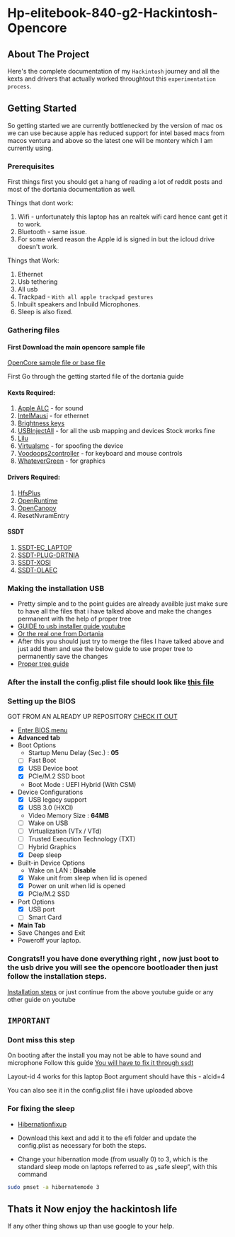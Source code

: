 # Hp-elitebook-840-g2-Hackintosh-Opencore


<!-- ABOUT THE PROJECT -->
## About The Project

Here's the complete documentation of my `Hackintosh` journey and all the kexts and drivers that actually worked throughtout this `experimentation process`.

<!-- GETTING STARTED -->
## Getting Started

So getting started we are currently bottlenecked by the version of mac os we can use because apple has reduced support for intel based macs from macos ventura and above so the latest one will be montery which I am currently using.

### Prerequisites

First things first you should get a hang of reading a lot of reddit posts and most of the dortania documentation as well.

Things that dont work:
1. Wifi - unfortunately this laptop has an realtek wifi card hence cant get it to work.
2. Bluetooth - same issue.
3. For some wierd reason the Apple id is signed in but the icloud drive doesn't work.

Things that Work:
1. Ethernet
2. Usb tethering
3. All usb
4. Trackpad - `With all apple trackpad gestures`
5. Inbuilt speakers and Inbuild Microphones.
6. Sleep is also fixed.

### Gathering files
#### First Download the main opencore sample file
[OpenCore sample file or base file](https://github.com/acidanthera/OpenCorePkg/releases)

First Go through the getting started file of the dortania guide 

#### Kexts Required:
1. [Apple ALC](https://github.com/acidanthera/AppleALC) - for sound
2. [IntelMausi](https://github.com/acidanthera/IntelMausi) - for ethernet
3. [Brightness keys](https://github.com/acidanthera/BrightnessKeys)
4. [USBInjectAll](https://github.com/acidanthera/USBInjectAll) - for all the usb mapping and devices Stock works fine
5. [Lilu](https://github.com/acidanthera/Lilu)
6. [Virtualsmc](https://github.com/acidanthera/VirtualSMC) - for spoofing the device
7. [Voodoops2controller](https://github.com/acidanthera/VoodooPS2Controller) - for keyboard and mouse controls
8. [WhateverGreen](https://github.com/acidanthera/WhateverGreen) - for graphics

#### Drivers Required:
1. [HfsPlus](https://github.com/acidanthera/OcBinaryData/blob/master/Drivers/HfsPlus.efi)
2. [OpenRuntime](https://github.com/acidanthera/OpenCorePkg/releases)
3. [OpenCanopy](https://github.com/acidanthera/OpenCorePkg/releases)
4. ResetNvramEntry
   
#### SSDT
1. [SSDT-EC_LAPTOP](https://github.com/dortania/Getting-Started-With-ACPI/blob/master/extra-files/compiled/SSDT-EC-LAPTOP.aml)
2. [SSDT-PLUG-DRTNIA](https://github.com/dortania/Getting-Started-With-ACPI/blob/master/extra-files/compiled/SSDT-PLUG-DRTNIA.aml)
3. [SSDT-XOSI](https://github.com/dortania/Getting-Started-With-ACPI/blob/master/extra-files/compiled/SSDT-XOSI.aml)
4. [SSDT-OLAEC](https://github.com/adi2003prasad/Hp-elitebook-840-g2-Hackintosh/blob/main/SSDT-OLAEC.aml)

### Making the installation USB
- Pretty simple and to the point guides are already availble just make sure to have all the files that i have talked above and make the changes permanent with the help of proper tree
- [GUIDE to usb installer guide youtube](https://www.youtube.com/watch?v=wC8Qi5SxeNk)
- [Or the real one from Dortania](https://dortania.github.io/OpenCore-Install-Guide/installer-guide/windows-install.html#making-the-installer)
- After this you should just try to merge the files I have talked above and just add them and use the below guide to use proper tree to permanently save the changes
- [Proper tree guide](https://dortania.github.io/OpenCore-Install-Guide/config.plist/#creating-your-config-plist)

### After the install the config.plist file should look like [this file](https://github.com/adi2003prasad/Hp-elitebook-840-g2-Hackintosh/blob/main/config.plist)

### Setting up the BIOS
GOT FROM AN ALREADY UP REPOSITORY [CHECK IT OUT](https://github.com/AktasC/Hackintosh-Elitebook-Broadwell/blob/master/one.md)

- [Enter BIOS menu](#ø---enter-bios-menu)
- **Advanced tab**
- Boot Options
  - Startup Menu Delay (Sec.) : **05**
  - [ ] Fast Boot
  - [x] USB Device boot
  - [x] PCIe/M.2 SSD boot
  - Boot Mode : UEFI Hybrid (With CSM)
- Device Configurations
  - [x] USB legacy support
  - [x] USB 3.0 (HXCI)
  - Video Memory Size : **64MB**
  - [ ] Wake on USB
  - [ ] Virtualization (VTx / VTd)
  - [ ] Trusted Execution Technology (TXT)
  - [ ] Hybrid Graphics
  - [x] Deep sleep
- Built-in Device Options
  - Wake on LAN : **Disable**
  - [x] Wake unit from sleep when lid is opened
  - [x] Power on unit when lid is opened
  - [x] PCIe/M.2 SSD
- Port Options
  - [x] USB port
  - [ ] Smart Card
- **Main Tab**
- Save Changes and Exit
- Poweroff your laptop.

### Congrats!! you have done everything right , now just boot to the usb drive you will see the opencore bootloader then just follow the installation steps.
[Installation steps](https://dortania.github.io/OpenCore-Install-Guide/installation/installation-process.html#booting-the-opencore-usb)
or just continue from the above youtube guide or any other guide on youtube

## `IMPORTANT`
### Dont miss this step 
On booting after the install you may not be able to have sound and microphone 
Follow this guide [You will have to fix it through ssdt](https://dortania.github.io/Getting-Started-With-ACPI/Universal/irq.html)

Layout-id 4 works for this laptop 
Boot argument should have this - alcid=4

You can also see it in the config.plist file i have uploaded above

### For fixing the sleep 
- [Hibernationfixup](https://github.com/acidanthera/HibernationFixup/releases/tag/1.4.9)

- Download this kext and add it to the efi folder and update the config.plist as necessary for both the steps.

- Change your hibernation mode (from usually 0) to 3, which is the standard sleep mode on laptops referred to as „safe sleep“, with this command 
```sh
sudo pmset -a hibernatemode 3
```
## Thats it Now enjoy the hackintosh life
If any other thing shows up than use google to your help.
